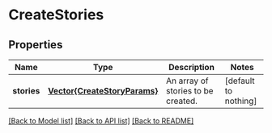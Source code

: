 # CreateStories


## Properties
Name | Type | Description | Notes
------------ | ------------- | ------------- | -------------
**stories** | [**Vector{CreateStoryParams}**](CreateStoryParams.md) | An array of stories to be created. | [default to nothing]


[[Back to Model list]](../README.md#models) [[Back to API list]](../README.md#api-endpoints) [[Back to README]](../README.md)


